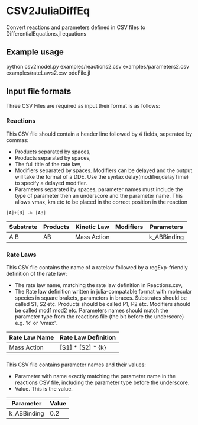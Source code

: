 # CSV2JuliaDiffEq
Convert reactions and parameters defined in CSV files to DifferentialEquations.jl equations

## Example usage

python csv2model.py examples/reactions2.csv examples/parameters2.csv examples/rateLaws2.csv odeFile.jl

## Input file formats

Three CSV Files are required as input their format is as follows:

### Reactions

This CSV file should contain a header line followed by 4 fields, seperated by commas:
* Products separated by spaces,
* Products separated by spaces,
* The full title of the rate law,
* Modifiers separated by spaces. Modifiers can be delayed and the output will take the format of a DDE. Use the syntax delay(modifier,delayTime) to specify a delayed modifier.
* Parameters separated by spaces, parameter names must include the type of parameter then an underscore and the parameter name. This allows vmax, km etc to be placed in the correct position in the reaction

`[A]+[B] -> [AB]`

Substrate | Products | Kinetic Law | Modifiers | Parameters
-|-|-|-|-
A B|AB|Mass Action||k_ABBinding

### Rate Laws

This CSV file contains the name of a ratelaw followed by a regExp-friendly definition of the rate law:
* The rate law name, matching the rate law definition in Reactions.csv,
* The Rate law definition written in julia-compatable format with molecular species in square brakets, parameters in braces. Substrates should be called S1, S2 etc. Products should be called P1, P2 etc. Modifiers should be called mod1 mod2 etc. Parameters names should match the parameter type from the reactions file (the bit before the underscore) e.g. 'k' or 'vmax'.

Rate Law Name | Rate Law Definition
-|-
Mass Action | [S1] * [S2] * {k}

###

This CSV file contains parameter names and their values:
* Parameter with name exactly matching the parameter name in the reactions CSV file, including the parameter type before the underscore.
* Value. This is the value.

Parameter|Value
-|-
k_ABBinding|0.2



